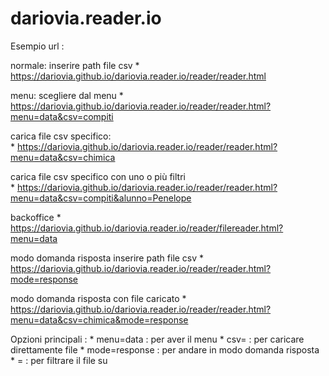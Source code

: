 # dariovia.reader.io

Esempio url : 

normale: 
	inserire path file csv
	* https://dariovia.github.io/dariovia.reader.io/reader/reader.html

menu: 
	scegliere dal menu 
	* https://dariovia.github.io/dariovia.reader.io/reader/reader.html?menu=data&csv=compiti

carica file csv specifico:	
	* https://dariovia.github.io/dariovia.reader.io/reader/reader.html?menu=data&csv=chimica

carica file csv specifico con uno o più filtri	
	* https://dariovia.github.io/dariovia.reader.io/reader/reader.html?menu=data&csv=compiti&alunno=Penelope

backoffice
	* https://dariovia.github.io/dariovia.reader.io/reader/filereader.html?menu=data 

modo domanda risposta
	inserire path file csv
	* https://dariovia.github.io/dariovia.reader.io/reader/reader.html?mode=response

modo domanda risposta con file caricato
	* https://dariovia.github.io/dariovia.reader.io/reader/reader.html?menu=data&csv=chimica&mode=response
	
Opzioni principali :
	* menu=data : per aver il menu 
	* csv=<id file in conf.js> : per caricare direttamente file
	* mode=response : per andare in modo domanda risposta
	* <nome campo>=<valore filtro> : per filtrare il file su <valore filtro>